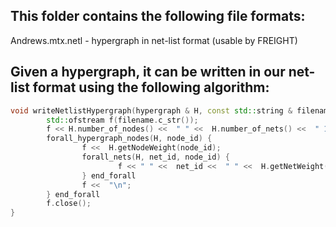 ## This folder contains the following file formats:
Andrews.mtx.netl   -   hypergraph in net-list format (usable by FREIGHT)

## Given a hypergraph, it can be written in our net-list format using the following algorithm:

```cpp
void writeNetlistHypergraph(hypergraph & H, const std::string & filename) {
        std::ofstream f(filename.c_str());                                                          
        f << H.number_of_nodes() <<  " " <<  H.number_of_nets() <<  " 11" <<  std::endl;            
        forall_hypergraph_nodes(H, node_id) {                                                                    
                f <<  H.getNodeWeight(node_id);                                                        
                forall_nets(H, net_id, node_id) {                                                       
                        f << " " <<  net_id <<  " " <<  H.getNetWeight(net_id) ;                          
                } end_forall                                                                           
                f <<  "\n";                                                                         
        } end_forall                                                                                   
        f.close();                                                                                  
}                                                                                                   
```
